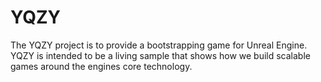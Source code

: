 ﻿# YQZY

The YQZY project is to provide a bootstrapping game for Unreal Engine.  YQZY is intended to be a living sample that shows how we build scalable games around the engines core technology.